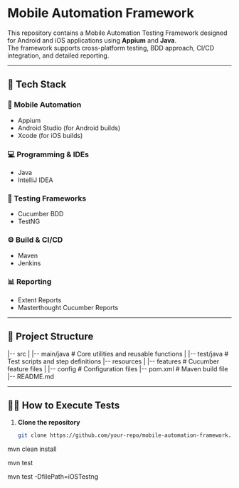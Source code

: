 # Mobile Automation Framework

This repository contains a Mobile Automation Testing Framework designed for Android and iOS applications using **Appium** and **Java**.  
The framework supports cross-platform testing, BDD approach, CI/CD integration, and detailed reporting.

---

## 🚀 Tech Stack

### 📱 Mobile Automation
- Appium
- Android Studio (for Android builds)
- Xcode (for iOS builds)

### 💻 Programming & IDEs
- Java
- IntelliJ IDEA

### 🧪 Testing Frameworks
- Cucumber BDD
- TestNG

### ⚙️ Build & CI/CD
- Maven
- Jenkins

### 📊 Reporting
- Extent Reports
- Masterthought Cucumber Reports

---

## 📂 Project Structure

|-- src
| |-- main/java # Core utilities and reusable functions
| |-- test/java # Test scripts and step definitions
|-- resources
| |-- features # Cucumber feature files
| |-- config # Configuration files
|-- pom.xml # Maven build file
|-- README.md



---

## 🏃‍♂️ How to Execute Tests

1. **Clone the repository**
   ```bash
   git clone https://github.com/your-repo/mobile-automation-framework.git

mvn clean install

mvn test

mvn test -DfilePath=iOSTestng
